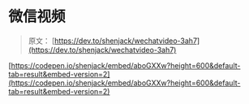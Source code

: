 # 微信视频

> 原文： [https://dev.to/shenjack/wechatvideo-3ah7](https://dev.to/shenjack/wechatvideo-3ah7)

[https://codepen.io/shenjack/embed/aboGXXw?height=600&default-tab=result&embed-version=2](https://codepen.io/shenjack/embed/aboGXXw?height=600&default-tab=result&embed-version=2)